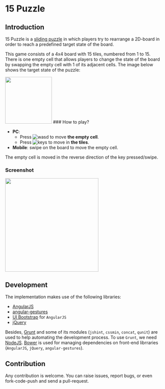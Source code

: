 15 Puzzle
=========

## Introduction
15 Puzzle is a [sliding puzzle](http://en.wikipedia.org/wiki/Sliding_puzzle) in which players try to rearrange a 2D-board in order to reach a predefined target state of the board.

This game consists of a 4x4 board with 15 tiles, numbered from 1 to 15. There is one empty cell that allows players to change the state of the board by swapping the empty cell with 1 of its adjacent cells. The image below shows the target state of the puzzle:

<img src="https://github.com/xuanluong/15-puzzle/blob/master/images/target-state.png" width="150px" />
### How to play?

+ **PC**: 
  + Press  ![wasd](https://github.com/xuanluong/15-puzzle/blob/master/images/wasd.png) to move **the empty cell**.
  + Press  ![keys](https://github.com/xuanluong/15-puzzle/blob/master/images/keys.png)  to move in **the tiles**.
+ **Mobile**: swipe on the board to move the empty cell.

The empty cell is moved in the reverse direction of the key pressed/swipe.

### Screenshot

<img src="https://raw.githubusercontent.com/xuanluong/15-puzzle/master/screenshot.png" width="300px" />

## Development

The implementation makes use of the following libraries:
+ [AngularJS](https://angularjs.org/)
+ [angular-gestures](https://github.com/wzr1337/angular-gestures)
+ [UI Bootstrap](http://angular-ui.github.io/bootstrap/) for `AngularJS`
+ [jQuery](http://jquery.com/)

Besides, [Grunt](http://gruntjs.com/) and some of its modules (`jshint`, `cssmin`, `concat`, `qunit`) are used to help automating the development process. To use `Grunt`, we need [NodeJS](http://nodejs.org/). [Bower](http://bower.io/) is used for managing dependencies on front-end librraries (`AngularJS`, `jQuery`, `angular-gestures`).

## Contribution

Any contribution is welcome. You can raise issues, report bugs, or even fork-code-push and send a pull-request. 
